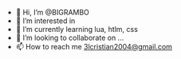 - 👋 Hi, I’m @BIGRAMBO
- 👀 I’m interested in 
- 🌱 I’m currently learning lua, htlm, css
- 💞️ I’m looking to collaborate on ...
- 📫 How to reach me 3lcristian2004@gmail.com

<!---
3lcirsitan/3lcirsitan is a ✨ special ✨ repository because its `README.md` (this file) appears on your GitHub profile.
You can click the Preview link to take a look at your changes.
--->
